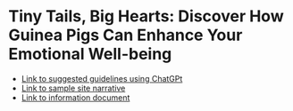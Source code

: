 # Tiny Tails, Big Hearts: Discover How Guinea Pigs Can Enhance Your Emotional Well-being

- [Link to suggested guidelines using ChatGPt](https://docs.google.com/document/d/1RkoJx6wwhN_fqp6QLaAWut7Fk6JXX7s4SIAg8iAeq-0/edit?usp=sharing)
- [Link to sample site narrative](https://docs.google.com/document/d/1dadG7DjokSpvLIPr5esdgLjUuGZkgu2XdQ1qlcVCx1A/edit?usp=sharing)
- [Link to information document](https://docs.google.com/document/d/1VLnAcXGmUWuok9TQ_I9gv9vmKotl5nHY1QG7-flzdR0/edit?usp=sharing)
